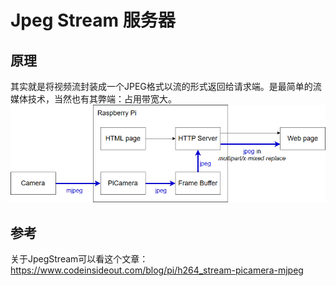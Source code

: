 # Jpeg Stream 服务器
## 原理
其实就是将视频流封装成一个JPEG格式以流的形式返回给请求端。是最简单的流媒体技术，当然也有其弊端：占用带宽大。
![1709458508529](image/jpeg_stream_server/1709458508529.png)

## 参考
关于JpegStream可以看这个文章：https://www.codeinsideout.com/blog/pi/h264_stream-picamera-mjpeg